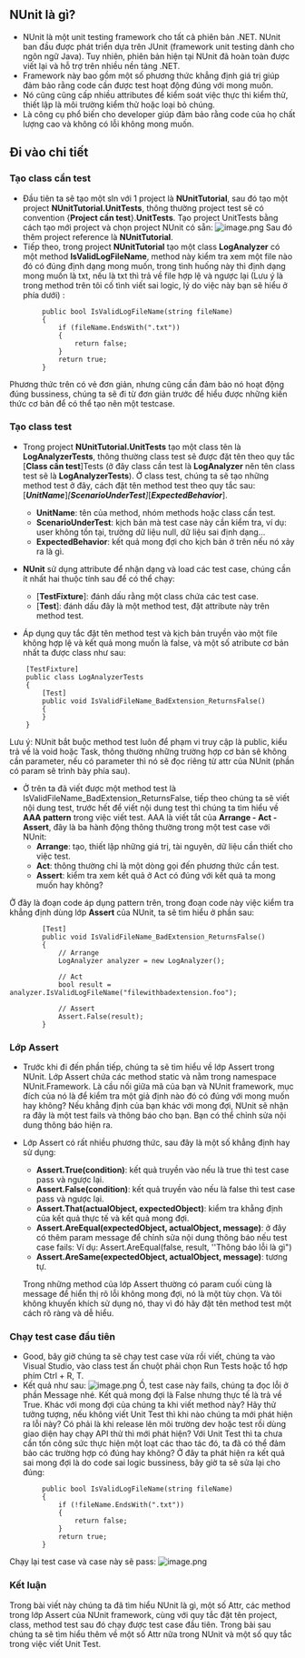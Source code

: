 ## NUnit là gì?
* NUnit là một unit testing framework cho tất cả phiên bản .NET. NUnit ban đầu được phát triển dựa trên JUnit (framework unit testing dành cho ngôn ngữ Java). Tuy nhiên, phiên bản hiện tại NUnit đã hoàn toàn được viết lại và hỗ trợ trên nhiều nền tảng .NET. 
* Framework này bao gồm một số phương thức khẳng định giá trị giúp đảm bảo rằng code cần được test hoạt động đúng với mong muốn.
* Nó cũng cũng cấp nhiều attributes để kiểm soát việc thực thi kiểm thử, thiết lập là môi trường kiểm thử hoặc loại bỏ chúng.
* Là công cụ phổ biến cho developer giúp đảm bảo rằng code của họ chất lượng cao và không có lỗi không mong muốn.

## Đi vào chi tiết
### Tạo class cần test
* Đầu tiên ta sẽ tạo một sln với 1 project là **NUnitTutorial**, sau đó tạo một project **NUnitTutorial.UnitTests**, thông thường project test sẽ có convention {**Project cần test**}.**UnitTests**. Tạo project UnitTests bằng cách tạo mới project và chọn project NUnit có sẵn:
![image.png](https://images.viblo.asia/e3de63eb-37ff-4621-b763-3ca4d2158054.png)
Sau đó thêm project reference là **NUnitTutorial**.
* Tiếp theo, trong project **NUnitTutorial** tạo một class **LogAnalyzer** có một method **IsValidLogFileName**, method này kiểm tra xem một file nào đó có đúng định dạng mong muốn, trong tình huống này thì định dạng mong muốn là txt, nếu là txt thì trả về file hợp lệ và ngược lại (Lưu ý là trong method trên tôi cố tình viết sai logic, lý do việc này bạn sẽ hiểu ở phía dưới) :
```
        public bool IsValidLogFileName(string fileName)
        {
            if (fileName.EndsWith(".txt"))
            {
                return false;
            }
            return true;
        }
```

Phương thức trên có vẻ đơn giản, nhưng cũng cần đảm bảo nó hoạt động đúng bussiness, chúng ta sẽ đi từ đơn giản trước để hiểu được những kiến thức cơ bản để có thể tạo nên một testcase. 

### Tạo class test

* Trong project **NUnitTutorial.UnitTests** tạo một class tên là **LogAnalyzerTests**, thông thường class test sẽ được đặt tên theo quy tắc [**Class cần test**]Tests (ở đây class cần test là **LogAnalyzer** nên tên class test sẽ là **LogAnalyzerTests**). Ở class test, chúng ta sẽ tạo những method test ở đây, cách đặt tên method test theo quy tắc sau:
            [***UnitName***]_[**ScenarioUnderTest**]_[***ExpectedBehavior***].
    * **UnitName**: tên của method, nhóm methods hoặc class cần test.
    * **ScenarioUnderTest**: kịch bản mà test case này cần kiểm tra, ví dụ: user không tồn tại, trường dữ liệu null, dữ liệu sai định dạng...
    * **ExpectedBehavior**: kết quả mong đợi cho kịch bản ở trên nếu nó xảy ra là gì.

* **NUnit** sử dụng attribute để nhận dạng và load các test case, chúng cần ít nhất hai thuộc tính sau để có thể chạy:
    * [**TestFixture**]: đánh dấu rằng một class chứa các test case.
    * [**Test**]: đánh dấu đây là một method test, đặt attribute này trên method test.

* Áp dụng quy tắc đặt tên method test và kịch bản truyền vào một file không hợp lệ và kết quả mong muốn là false, và một số atribute cơ bản nhất ta được class như sau:
```
    [TestFixture]
    public class LogAnalyzerTests
    {
        [Test]
        public void IsValidFileName_BadExtension_ReturnsFalse()
        {
        }
    }
```
Lưu ý: NUnit bắt buộc method test luôn để phạm vi truy cập là public, kiểu trả về là void hoặc Task, thông thường những trường hợp cơ bản sẽ không cần parameter, nếu có parameter thì nó sẽ đọc riêng từ attr của NUnit (phần có param sẽ trình bày phía sau). 

* Ở trên ta đã viết được một method test là IsValidFileName_BadExtension_ReturnsFalse, tiếp theo chúng ta sẽ viết nội dung test, trước hết để viết nội dung test thì chúng ta tìm hiểu về **AAA pattern** trong việc viết test. AAA là viết tắt của **Arrange - Act - Assert**, đây là ba hành động thông thường trong một test case với NUnit:
    * **Arrange**: tạo, thiết lập những giá trị, tài nguyên, dữ liệu cần thiết cho việc test.
    * **Act**: thông thường chỉ là một dòng gọi đến phương thức cần test.
    * **Assert**: kiểm tra xem kết quả ở Act có đúng với kết quả ta mong muốn hay không?

Ở đây là đoạn code áp dụng pattern trên, trong đoạn code này việc kiểm tra khẳng định dùng lớp **Assert** của NUnit, ta sẽ tìm hiểu ở phần sau:
```
        [Test]
        public void IsValidFileName_BadExtension_ReturnsFalse()
        {
            // Arrange
            LogAnalyzer analyzer = new LogAnalyzer();

            // Act
            bool result = analyzer.IsValidLogFileName("filewithbadextension.foo");

            // Assert
            Assert.False(result);
        }
```

### Lớp Assert
* Trước khi đi đến phần tiếp, chúng ta sẽ tìm hiểu về lớp Assert trong NUnit. Lớp Assert chứa các method static và nằm trong namespace NUnit.Framework. Là cầu nối giữa mã của bạn và NUnit framework, mục đích của nó là để kiểm tra một giả định nào đó có đúng với mong muốn hay không? Nếu khẳng định của bạn khác với mong đợi, NUnit sẽ nhận ra đây là một test fails và thông báo cho bạn. Bạn có thể chỉnh sửa nội dung thông báo hiện ra.
* Lớp Assert có rất nhiều phương thức, sau đây là một số khẳng định hay sử dụng:


    * **Assert.True(condition)**: kết quả truyền vào nếu là true thì test case pass và ngược lại.
    * **Assert.False(condition)**: kết quả truyền vào nếu là false thì test case pass và ngược lại.
    * **Assert.That(actualObject, expectedObject)**: kiểm tra khẳng định của kết quả thực tế và kết quả mong đợi.
    * **Assert.AreEqual(expectedObject, actualObject, message)**: ở đây có thêm param message để chỉnh sửa nội dung thông báo nếu test case fails:
      Ví dụ: Assert.AreEqual(false, result, ''Thông báo lỗi là gì")
    * **Assert.AreSame(expectedObject, actualObject, message)**: tương tự.
    
    Trong những method của lớp Assert thường có param cuối cùng là message để hiển thị rõ lỗi không mong đợi, nó là một tùy chọn. Và tôi không khuyến khích sử dụng nó, thay vì đó hãy đặt tên method test một cách rõ ràng và dễ hiểu.
###     Chạy test case đầu tiên
* Good, bây giờ chúng ta sẽ chạy test case vừa rồi viết, chúng ta vào Visual Studio, vào class test ấn chuột phải chọn Run Tests hoặc tổ hợp phím Ctrl + R, T.
* Kết quả như sau:
![image.png](https://images.viblo.asia/5f27d0be-8649-44a5-89a8-09cd77fd3c57.png)
Ồ, test case này fails, chúng ta đọc lỗi ở phần Message nhé. Kết quả mong đợi là False nhưng thực tế là trả về True. Khác với mong đợi của chúng ta khi viết method này?
Hãy thử tưởng tượng, nếu không viết Unit Test thì khi nào chúng ta mới phát hiện ra lỗi này? Có phải là khi release lên môi trường dev hoặc test rồi dùng giao diện hay chạy API thử thì mới phát hiện?
Với Unit Test thì ta chưa cần tốn công sức thực hiện một loạt các thao tác đó, ta đã có thể đảm bảo các trường hợp có đúng hay không? Ở đây ta phát hiện ra kết quả sai mong đợi là do code sai logic bussiness, bây giờ ta sẽ sửa lại cho đúng:
```
        public bool IsValidLogFileName(string fileName)
        {
            if (!fileName.EndsWith(".txt"))
            {
                return false;
            }
            return true;
        }
```

Chạy lại test case và case này sẽ pass:
![image.png](https://images.viblo.asia/626ca23b-51ed-4b31-a18b-1df5dbafbcfd.png)

### Kết luận
Trong bài viết này chúng ta đã tìm hiểu NUnit là gì, một số Attr, các method trong lớp Assert của NUnit framework, cùng với quy tắc đặt tên project, class, method test sau đó chạy được test case đầu tiên. Trong bài sau chúng ta sẽ tìm hiểu thêm về một số Attr nữa trong NUnit và một số quy tắc trong việc viết Unit Test.